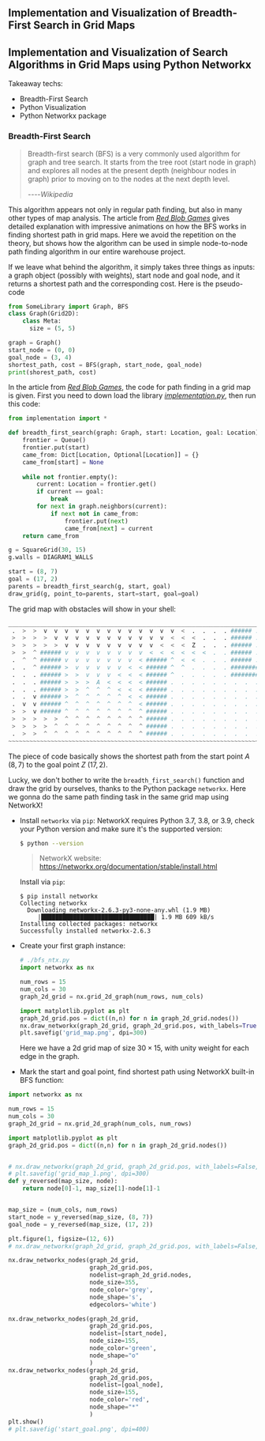 ## Implementation and Visualization of Breadth-First Search in Grid Maps

## Implementation and Visualization of Search Algorithms in Grid Maps using Python Networkx

Takeaway techs:

- Breadth-First Search
- Python Visualization
- Python Networkx package



### Breadth-First Search

> Breadth-first search (BFS) is a very commonly used algorithm for graph and tree search. It starts from the tree root (start node in graph)   and explores all nodes at the present depth (neighbour nodes in graph) prior to moving on to the nodes at the next depth level. 
>
> ----*Wikipedia*

This algorithm appears not only in regular path finding, but also in many other types of map analysis. The article from [*Red Blob Games*](https://www.redblobgames.com/pathfinding/a-star/introduction.html#breadth-first-search) gives detailed explanation with impressive animations on how the BFS works in finding shortest path in grid maps. Here we avoid the repetition on the theory, but shows how the algorithm can be used in simple node-to-node path finding algorithm in our entire warehouse project. 

If we leave what behind the algorithm, it simply takes three things as inputs: a graph object (possibly with weights), start node and goal node, and it returns a shortest path and the corresponding cost. Here is the pseudo-code

```python
from SomeLibrary import Graph, BFS
class Graph(Grid2D):
  	class Meta:
      size = (5, 5)

graph = Graph()
start_node = (0, 0)
goal_node = (3, 4)
shortest_path, cost = BFS(graph, start_node, goal_node)
print(shorest_path, cost)
```

In the article from [*Red Blob Games*](https://www.redblobgames.com/pathfinding/a-star/introduction.html#breadth-first-search), the code for path finding in a grid map is given. First you need to down load the library *[implementation.py](https://www.redblobgames.com/pathfinding/a-star/implementation.py)*, then run this code:

```python
from implementation import *

def breadth_first_search(graph: Graph, start: Location, goal: Location):
    frontier = Queue()
    frontier.put(start)
    came_from: Dict[Location, Optional[Location]] = {}
    came_from[start] = None
    
    while not frontier.empty():
        current: Location = frontier.get()
        if current == goal:
            break
        for next in graph.neighbors(current):
            if next not in came_from:
                frontier.put(next)
                came_from[next] = current
    return came_from

g = SquareGrid(30, 15)
g.walls = DIAGRAM1_WALLS

start = (8, 7)
goal = (17, 2)
parents = breadth_first_search(g, start, goal)
draw_grid(g, point_to=parents, start=start, goal=goal)
```

The grid map with obstacles will show in your shell:

```python
__________________________________________________________________________________________
 .  >  >  v  v  v  v  v  v  v  v  v  v  v  v  v  <  .  .  .  . ###### .  .  .  .  .  .  . 
 >  >  >  >  v  v  v  v  v  v  v  v  v  v  v  <  <  <  .  .  . ###### .  .  .  .  .  .  . 
 >  >  >  >  >  v  v  v  v  v  v  v  v  v  <  <  <  Z  .  .  . ###### .  .  .  .  .  .  . 
 >  >  ^ ###### v  v  v  v  v  v  v  v  <  <  <  <  <  <  .  . ###### .  .  .  .  .  .  . 
 .  ^  ^ ###### v  v  v  v  v  v  v  < ###### ^  <  <  .  .  . ###### .  .  .  .  .  .  . 
 .  .  ^ ###### >  v  v  v  v  v  <  < ###### ^  ^  .  .  .  . ############### .  .  .  . 
 .  .  . ###### >  >  v  v  v  <  <  < ###### ^  .  .  .  .  . ############### .  .  .  . 
 .  .  . ###### >  >  >  A  <  <  <  < ###### .  .  .  .  .  .  .  .  .  .  .  .  .  .  . 
 .  .  . ###### >  >  ^  ^  ^  <  <  < ###### .  .  .  .  .  .  .  .  .  .  .  .  .  .  . 
 .  .  v ###### >  ^  ^  ^  ^  ^  <  < ###### .  .  .  .  .  .  .  .  .  .  .  .  .  .  . 
 .  v  v ###### ^  ^  ^  ^  ^  ^  ^  < ###### .  .  .  .  .  .  .  .  .  .  .  .  .  .  . 
 >  >  v ###### ^  ^  ^  ^  ^  ^  ^  ^ ###### .  .  .  .  .  .  .  .  .  .  .  .  .  .  . 
 >  >  >  >  >  ^  ^  ^  ^  ^  ^  ^  ^ ###### .  .  .  .  .  .  .  .  .  .  .  .  .  .  . 
 >  >  >  >  ^  ^  ^  ^  ^  ^  ^  ^  ^ ###### .  .  .  .  .  .  .  .  .  .  .  .  .  .  . 
 .  >  >  ^  ^  ^  ^  ^  ^  ^  ^  ^  ^ ###### .  .  .  .  .  .  .  .  .  .  .  .  .  .  . 
~~~~~~~~~~~~~~~~~~~~~~~~~~~~~~~~~~~~~~~~~~~~~~~~~~~~~~~~~~~~~~~~~~~~~~~~~~~~~~~~~~~~~~~~~~
```

The piece of code basically shows the shortest path from the start point $A$ $(8,7)$ to the goal point $Z$ $(17,2)$.

Lucky, we don't bother to write the `breadth_first_search()` function and draw the grid by ourselves, thanks to the Python package `networkx`. Here we gonna do the same path finding task in the same grid map using NetworkX!

- Install `networkx` via `pip`:
  NetworkX requires Python 3.7, 3.8, or 3.9, check your Python version and make sure it's the supported version:

  ```bash
  $ python --version
  ```

  > NetworkX website: https://networkx.org/documentation/stable/install.html

  Install via `pip`:

  ```shell
  $ pip install networkx
  Collecting networkx
    Downloading networkx-2.6.3-py3-none-any.whl (1.9 MB)
       |████████████████████████████████| 1.9 MB 609 kB/s 
  Installing collected packages: networkx
  Successfully installed networkx-2.6.3
  ```

- Create your first graph instance:

  ```python
  # ./bfs_ntx.py
  import networkx as nx
  
  num_rows = 15
  num_cols = 30
  graph_2d_grid = nx.grid_2d_graph(num_rows, num_cols)
  
  import matplotlib.pyplot as plt
  graph_2d_grid.pos = dict((n,n) for n in graph_2d_grid.nodes())
  nx.draw_networkx(graph_2d_grid, graph_2d_grid.pos, with_labels=True, node_size=1, font_size=5)
  plt.savefig('grid_map.png', dpi=300)
  ```

  Here we have a 2d grid map of size $30\times15$, with unity weight for each edge in the graph.


- Mark the start and goal point, find shortest path using NetworkX built-in BFS function:


```python
import networkx as nx

num_rows = 15
num_cols = 30
graph_2d_grid = nx.grid_2d_graph(num_cols, num_rows)

import matplotlib.pyplot as plt
graph_2d_grid.pos = dict((n,n) for n in graph_2d_grid.nodes())


# nx.draw_networkx(graph_2d_grid, graph_2d_grid.pos, with_labels=False, node_size=1, font_size=4)
# plt.savefig('grid_map_1.png', dpi=300)
def y_reversed(map_size, node):
    return node[0]-1, map_size[1]-node[1]-1


map_size = (num_cols, num_rows)
start_node = y_reversed(map_size, (8, 7))
goal_node = y_reversed(map_size, (17, 2))

plt.figure(1, figsize=(12, 6))
# nx.draw_networkx(graph_2d_grid, graph_2d_grid.pos, with_labels=False, node_size=5, font_size=4)

nx.draw_networkx_nodes(graph_2d_grid,
                       graph_2d_grid.pos,
                       nodelist=graph_2d_grid.nodes,
                       node_size=355,
                       node_color='grey',
                       node_shape='s',
                       edgecolors='white')

nx.draw_networkx_nodes(graph_2d_grid,
                       graph_2d_grid.pos,
                       nodelist=[start_node],
                       node_size=155,
                       node_color='green',
                       node_shape="o"
                       )
nx.draw_networkx_nodes(graph_2d_grid,
                       graph_2d_grid.pos,
                       nodelist=[goal_node],
                       node_size=155,
                       node_color='red',
                       node_shape="*"
                       )
plt.show()
# plt.savefig('start_goal.png', dpi=400)
```